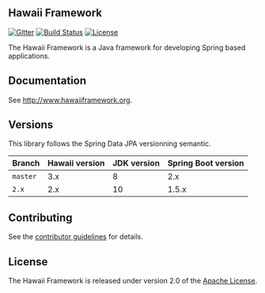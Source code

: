 ## Hawaii Framework

[![Gitter](https://badges.gitter.im/hawaiifw/hawaii-framework.svg)](https://gitter.im/hawaiifw/hawaii-framework?utm_source=badge&utm_medium=badge&utm_campaign=pr-badge)
[![Build Status](https://travis-ci.org/hawaiifw/hawaii-framework.svg?branch=master)](https://travis-ci.org/hawaiifw/hawaii-framework)
[![License](https://img.shields.io/badge/License-Apache%202.0-blue.svg)](https://opensource.org/licenses/Apache-2.0)

The Hawaii Framework is a Java framework for developing Spring based applications.


## Documentation

See http://www.hawaiiframework.org.


## Versions

This library follows the Spring Data JPA versionning semantic.

Branch   | Hawaii version | JDK version | Spring Boot version
-------- | -------------- | ----------- | -------------------
`master` | 3.x            | 8           | 2.x
`2.x`    | 2.x            | 10          | 1.5.x


## Contributing

See the [contributor guidelines][] for details.


## License
The Hawaii Framework is released under version 2.0 of the [Apache License][].


[contributor guidelines]: https://github.com/hawaiifw/hawaii-framework/blob/master/CONTRIBUTING.md
[Apache License]: http://www.apache.org/licenses/LICENSE-2.0
